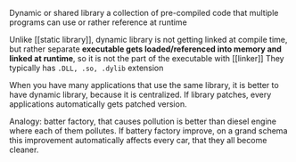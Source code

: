 Dynamic or shared library a collection of pre-compiled code that multiple programs can use or rather reference at runtime

Unlike [[static library]], dynamic library is not getting linked at compile time, but rather separate **executable gets loaded/referenced into memory and linked at runtime**, so it is not the part of the executable with [[linker]] 
They typically has `.DLL, .so, .dylib` extension

When you have many applications that use the same library, it is better to have dynamic library, because it is centralized.
If library patches, every applications automatically gets patched version.

Analogy: batter factory, that causes pollution is better than diesel engine where each of them pollutes. If battery factory improve, on a grand schema this improvement automatically affects every car, that they all become cleaner.